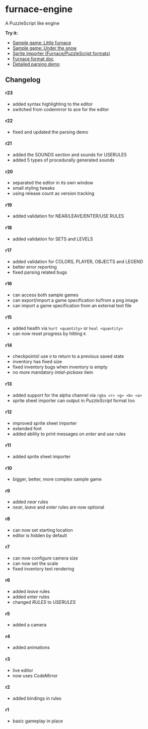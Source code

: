 furnace-engine
==============

A PuzzleScript like engine

**Try it:**

* [Sample game: Little furnace](http://madflame991.github.io/furnace-engine/src/index.html?sample=little-furnace)
* [Sample game: Under the snow](http://madflame991.github.io/furnace-engine/src/index.html?sample=under-the-snow)
* [Sprite importer (Furnace/PuzzleScript formats)](http://madflame991.github.io/furnace-engine/src/conv.html)
* [Furnace format doc](https://github.com/madflame991/furnace-engine/tree/master/doc/SPEC.md)
* [Detailed parsing demo](http://madflame991.github.io/furnace-engine/src/parser.html)

Changelog
---------

#### r23
 + added syntax highlighting to the editor
 + switched from codemirror to ace for the editor

#### r22
 + fixed and updated the parsing demo

#### r21
 + added the SOUNDS section and sounds for USERULES
 + added 5 types of procedurally generated sounds

#### r20
 + separated the editor in its own window
 + small styling tweaks
 + using release count as version tracking

#### r19
 + added validation for NEAR/LEAVE/ENTER/USE RULES

#### r18
 + added validation for SETS and LEVELS

#### r17
 + added validation for COLORS, PLAYER, OBJECTS and LEGEND
 + better error reporting
 + fixed parsing related bugs

#### r16
 + can access both sample games
 + can export/import a game specification to/from a png image
 + can import a game specification from an external text file

#### r15
 + added health via `hurt <quantity>` or `heal <quantity>`
 + can now reset progress by hitting `K`

#### r14
 + checkpoints! use `U` to return to a previous saved state
 + inventory has fixed size
 + fixed inventory bugs when inventory is empty
 + no more mandatory *intial-pickaxe* item

#### r13
 + added support for the alpha channel via `rgba <r> <g> <b> <a>`
 + sprite sheet importer can output in *PuzzleScript* format too

#### r12
 + improved sprite sheet importer
 + extended font
 + added ability to print messages on *enter* and *use* rules

#### r11
 + added sprite sheet importer

#### r10
 + bigger, better, more complex sample game

#### r9
 + added *near* rules
 + *near*, *leave* and *enter* rules are now optional

#### r8
 + can now set starting location
 + editor is hidden by default

#### r7
 + can now configure camera size
 + can now set the scale
 + fixed inventory text rendering

#### r6
 + added *leave* rules
 + added *enter* rules
 + changed *RULES* to *USERULES*

#### r5
 + added a camera

#### r4
 + added animations

#### r3
 + live editor
 + now uses CodeMirror

#### r2
 + added bindings in rules

#### r1
 + basic gameplay in place